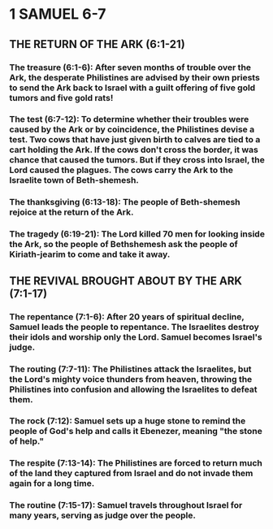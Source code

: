 ---
---
# 1 SAMUEL 6-7 
## THE RETURN OF THE ARK (6:1-21) 
###  The treasure (6:1-6): After seven months of trouble over the Ark, the desperate Philistines are advised by their own priests to send the Ark back to Israel with a guilt offering of five gold tumors and five gold rats! 
###  The test (6:7-12): To determine whether their troubles were caused by the Ark or by coincidence, the Philistines devise a test. Two cows that have just given birth to calves are tied to a cart holding the Ark. If the cows don\'t cross the border, it was chance that caused the tumors. But if they cross into Israel, the Lord caused the plagues. The cows carry the Ark to the Israelite town of Beth-shemesh. 
###  The thanksgiving (6:13-18): The people of Beth-shemesh rejoice at the return of the Ark. 
###  The tragedy (6:19-21): The Lord killed 70 men for looking inside the Ark, so the people of Bethshemesh ask the people of Kiriath-jearim to come and take it away. 
## THE REVIVAL BROUGHT ABOUT BY THE ARK (7:1-17) 
###  The repentance (7:1-6): After 20 years of spiritual decline, Samuel leads the people to repentance. The Israelites destroy their idols and worship only the Lord. Samuel becomes Israel\'s judge. 
###  The routing (7:7-11): The Philistines attack the Israelites, but the Lord\'s mighty voice thunders from heaven, throwing the Philistines into confusion and allowing the Israelites to defeat them. 
###  The rock (7:12): Samuel sets up a huge stone to remind the people of God\'s help and calls it Ebenezer, meaning \"the stone of help.\" 
###  The respite (7:13-14): The Philistines are forced to return much of the land they captured from Israel and do not invade them again for a long time. 
###  The routine (7:15-17): Samuel travels throughout Israel for many years, serving as judge over the people. 
